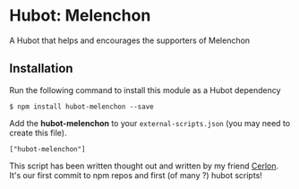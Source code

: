 # Hubot: Melenchon

A Hubot that helps and encourages the supporters of Melenchon

## Installation

Run the following command to install this module as a Hubot dependency

```
$ npm install hubot-melenchon --save
```

Add the **hubot-melenchon** to your `external-scripts.json` (you may need to create this file).

```
["hubot-melenchon"]
```

This script has been written thought out and written by my friend [Cerlon](https://github.com/cerlon). It's our first commit to npm repos and first (of many ?) hubot scripts! 
